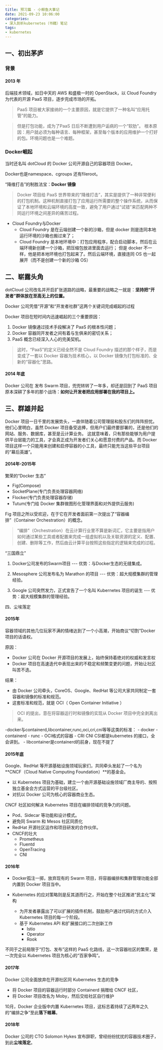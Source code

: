 ```yaml
---
title: 预习篇 - 小鲸鱼大事记
date: 2021-09-23 10:06:00
categories: 
- 深入剖析kubernetes（书籍）笔记
tags:
- kubernetes
---
```


## 一、初出茅庐

### 背景
#### **2013 年**

后端技术领域，如日中天的 AWS 和盛极一时的 OpenStack，以 Cloud Foundry 为代表的开源 PaaS 项目，逐步完成市场的开拓。

>PaaS 项目被大家接纳的一个主要原因，就是它提供了一种名叫“应用托管”的能力。

>但是打包功能，成为了PaaS 日后不断遭到用户诟病的一个“软肋”。
>根本原因：用户就必须为每种语言、每种框架，甚至每个版本的应用维护一个打好的包。环境问题也是一个难题。


### Docker崛起

当时还名叫 dotCloud 的 Docker 公司开源自己的容器项目 Docker。

Docker也是namespace、cgroups 还有fileroot。

“降维打击”的制胜法宝：**Docker 镜像**

>Docker 项目给 PaaS 世界带来的“降维打击”，其实是提供了一种非常便利的打包机制。这种机制直接打包了应用运行所需要的整个操作系统，从而保证了本地环境和云端环境的高度一致，避免了用户通过“试错”来匹配两种不同运行环境之间差异的痛苦过程。

- Cloud Foundry与Docker
	- Cloud Foundry 是在云端创建一个新的沙箱，但是 docker 则是连同本地运行环境的沙箱也搬过来了； 
	- Cloud Foundry 是本地环境中：打包应用程序，配合启动脚本，然后在云端环境新创建一个沙箱，把压缩包放进里面去运行； 但是 docker 不一样，他是把本地环境也打包起来了。然后云端环境，直接连同 OS 也一起展开（而不是创建一个新的沙箱 OS）

## 二、崭露头角

dotCloud 公司改名并开启扩张道路的战略，最重要的战略之一就是：**坚持把“开发者”群体放在至高无上的位置。**

Docker 公司凭借“开源”和“开发者社群”这两个关键词完成崛起的过程

Docker 项目在短时间内迅速崛起的三个重要原因：
1. Docker 镜像通过技术手段解决了 PaaS 的根本性问题；
2. Docker 容器同开发者之间有着与生俱来的密切关系；
3. PaaS 概念已经深入人心的完美契机。

>这时，“PaaS”的定义已经全然不是 Cloud Foundry 描述的那个样子，而是变成了一套以 Docker 容器为技术核心，以 Docker 镜像为打包标准的、全新的“容器化”思路。

#### **2014 年底**
Docker 公司在 发布 Swarm 项目，兜兜转转了一年多，却还是回到了 PaaS 项目原本深耕了多年的那个战场：**如何让开发者把应用部署在我的项目上。**

## 三、群雄并起

Docker 项目一日千里的发展势头，一直伴随着公司管理层和股东们的阵阵担忧。他们心里明白，虽然 Docker 项目备受追捧，但用户们最终要部署的，还是他们的网站、服务、数据库，甚至是云计算业务。
这就意味着，只有那些能够为用户提供平台层能力的工具，才会真正成为开发者们关心和愿意付费的产品。而 Docker 项目这样一个只能用来创建和启停容器的小工具，最终只能充当这些平台项目的“幕后英雄”。

#### **2014年**-2015年

繁荣的“Docker 生态”
- Fig(Compose)
- SocketPlane(专门负责处理容器网络)
- Flocker(专门负责处理容器存储)
- Tutum(专门给 Docker 集群做图形化管理界面和对外提供云服务)

Fig 项目之所以受欢迎，在于它在开发者面前第一次提出了“容器编排”（Container Orchestration）的概念。

>“编排”（Orchestration）在云计算行业里不算是新词汇，它主要是指用户如何通过某些工具或者配置来完成一组虚拟机以及关联资源的定义、配置、创建、删除等工作，然后由云计算平台按照这些指定的逻辑来完成的过程。

“三国鼎立”

1. Docker公司发布的Swarm项目 --- 优势：与Docker生态的无缝集成。

2. Mesosphere 公司发布名为 Marathon 的项目 --- 优势：超大规模集群的管理经验。

3. Google 公司突然发力，正式宣告了一个名叫 Kubernetes 项目的诞生 --- 优势：超大规模集群的管理经验。


四、尘埃落定

#### 2015年

容器领域的其他几位玩家不满的情绪达到了一个小高潮，开始商议“切割”Docker 项目的话语权。

原因：
- Docker 公司在 Docker 开源项目的发展上，始终保持着绝对的权威和发言权
- Docker 项目在高速迭代中表现出来的不稳定和频繁变更的问题，开始让社区叫苦不迭。

结果：
- 由 Docker 公司牵头，CoreOS、Google、RedHat 等公司大家共同制定一套容器和镜像的标准和规范。
- 这套标准和规范，就是 OCI（ Open Container Initiative ）

>OCI 的提出，意在将容器运行时和镜像的实现从 Docker 项目中完全剥离出来。

-docker与containerd,libcontainer,runc,oci,cri,cni等等这类的标准：
    - docker - containerd - runc - OCI格式的容器
    - CRI CNI CSI都是kubernetes 的接口，全会讲到。
    - libcontainer是containerd的前身，现在不提了

#### 2015年底

Google、RedHat 等开源基础设施领域玩家们，共同牵头发起了一个名为 **CNCF（Cloud Native Computing Foundation）**的基金会。

- 以 Kubernetes 项目为基础，建立一个由开源基础设施领域厂商主导的、按照独立基金会方式运营的平台级社区。
- 对抗以 Docker 公司为核心的容器商业生态。

CNCF 社区如何解决 Kubernetes 项目在编排领域的竞争力的问题。
- Pod、Sidecar 等功能和设计模式。
- 避免同 Swarm 和 Mesos 社区同质化
- RedHat 开源社区运作和项目研发的合作伙伴。
- CNCF的壮大
	- Prometheus
	- Fluentd
	- OpenTracing
	- CNI

#### 2016年

- Docker孤注一掷，放弃现有的 Swarm 项目，将容器编排和集群管理功能全部内置到 Docker 项目当中。

- Kubernetes 的应对策略则是反其道而行之，开始在整个社区推进“民主化”架构
	- 为开发者暴露出了可以扩展的插件机制，鼓励用户通过代码的方式介入 Kubernetes 项目的每一个阶段。
	- 基于 Kubernetes API 和扩展接口的二次创新工作
        - Istio
        - Operator
        - Rook

不同于之前局限于“打包、发布”这样的 PaaS 化路线，这一次容器社区的繁荣，是一次完全以 Kubernetes 项目为核心的“百家争鸣”。

#### 2017年

Docker 公司全面放弃在开源社区同 Kubernetes 生态的竞争
- 将 Docker 项目的容器运行时部分 Containerd 捐赠给 CNCF 社区，
- 将 Docker 项目改名为 Moby，然后交给社区自行维护

10月，Docker 企业版中内置 Kubernetes 项目，这标志着持续了近两年之久的“编排之争”至此**落下帷幕**。

#### 2018年

Docker 公司的 CTO Solomon Hykes 宣布辞职，曾经纷纷扰扰的容器技术圈子，到此**尘埃落定**。













